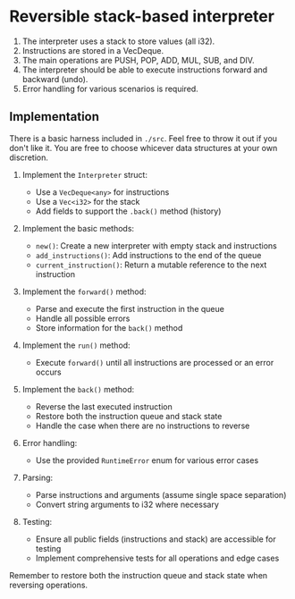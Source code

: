 # Reversible stack-based interpreter

1. The interpreter uses a stack to store values (all i32).
2. Instructions are stored in a VecDeque.
3. The main operations are PUSH, POP, ADD, MUL, SUB, and DIV.
4. The interpreter should be able to execute instructions forward and backward (undo).
5. Error handling for various scenarios is required.

## Implementation

There is a basic harness included in `./src`. Feel free to throw it out if you don't like it.
You are free to choose whicever data structures at your own discretion.

1. Implement the `Interpreter` struct:
   - Use a `VecDeque<any>` for instructions
   - Use a `Vec<i32>` for the stack
   - Add fields to support the `.back()` method (history)

2. Implement the basic methods:
   - `new()`: Create a new interpreter with empty stack and instructions
   - `add_instructions()`: Add instructions to the end of the queue
   - `current_instruction()`: Return a mutable reference to the next instruction

3. Implement the `forward()` method:
   - Parse and execute the first instruction in the queue
   - Handle all possible errors
   - Store information for the `back()` method

4. Implement the `run()` method:
   - Execute `forward()` until all instructions are processed or an error occurs

5. Implement the `back()` method:
   - Reverse the last executed instruction
   - Restore both the instruction queue and stack state
   - Handle the case when there are no instructions to reverse

6. Error handling:
   - Use the provided `RuntimeError` enum for various error cases

7. Parsing:
   - Parse instructions and arguments (assume single space separation)
   - Convert string arguments to i32 where necessary

8. Testing:
   - Ensure all public fields (instructions and stack) are accessible for testing
   - Implement comprehensive tests for all operations and edge cases

Remember to restore both the instruction queue and stack state when reversing operations.
